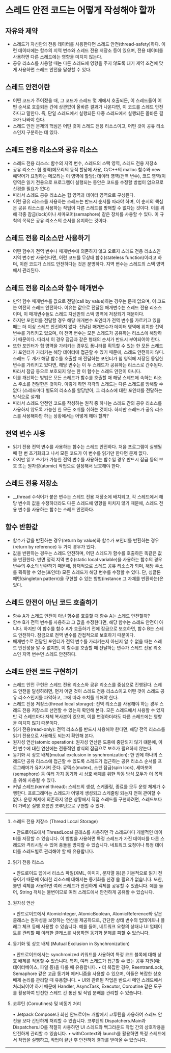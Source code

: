 # 스레드 안전 코드는 어떻게 작성해야 할까

## 자유와 제약
- 스레드가 자신만의 전용 데이터를 사용한다면 스레드 안전(thread-safety)하다. 이런 데이터에는 함수의 지역 변수와 스레드 전용 저장소 등이 있으며, 전용 데이터를 사용하면 다른 스레드에는 영향을 미치지 않는다.
- 공유 리소스를 사용할 때는 다른 스레드에 영향을 주지 않도록 대기 제약 조건에 맞게 사용하면 스레드 안전을 달성할 수 있다.

## 스레드 안전이란
- 어떤 코드가 주어졌을 때, 그 코드가 스레드 몇 개에서 호출되든, 이 스레드들이 어떤 순서로 호출되든 간에 상관없이 올바른 결과가 나온다면, 이 코드를 스레드 안전하다고 말한다. 즉, 단일 스레드에서 실행되든 다중 스레드에서 실행되든 올바른 결과가 나와야 한다. 
- 스레드 안전 문제의 핵심은 어떤 것이 스레드 전용 리소스이고, 어떤 것이 공유 리소스인지 구분하는 데 있다.

## 스레드 전용 리소스와 공유 리소스
- 스레드 전용 리소스: 함수의 지역 변수, 스레드의 스택 영역, 스레드 전용 저장소
- 공유 리소스: 힙 영역(메모리의 동적 할당에 사용, C/C++의 malloc 함수와 new 예약어가 요청하는 메모리는 이 영역에 할당); 데이터 영역(전역 변수), 코드 영역(이 영역은 읽기 전용으로 프로그램이 실행되는 동안은 코드를 수정할 방법이 없으므로 신경쓸 필요가 없다)
- 따라서 스레드 공유 리소스는 힙 영역과 데이터 영역으로 구성된다.
- 이런 공유 리소스를 사용하는 스레드는 반드시 순서를 따라야 하며, 이 순서의 핵심은 공유 리소스를 사용하는 작업이 다른 스레드를 방해할 수 없다는 것이다. 이를 위해 각종 잠금(lock)이나 세마포어(semaphore) 같은 장치를 사용할 수 있다. 이 규칙의 목적은 공유 리소스의 순서를 유지하는 것이다.

## 스레드 전용 리소스만 사용하기
- 어떤 함수가 전역 변수나 매개변수에 의존하지 않고 오로지 스레드 전용 리소스인 지역 변수만 사용한다면, 이런 코드를 무상태 함수(stateless function)이라고 하며, 이런 코드가 스레드 안전하다는 것은 분명하다. 지역 변수는 스레드의 스택 영역에서 관리된다.

## 스레드 전용 리소스와 함수 매개변수
- 만약 함수 매개변수를 값으로 전달(call by value)하는 경우는 문제 없으며, 이 코드는 여전히 스레드 안전하다. 이유는 값으로 전달된 매개변수는 스레드 전용 리소스이며, 이 매개변수들도 스레드 자신만의 스택 영역에 저장되기 때문이다.
- 하지만 포인터를 전달할 경우 해당 매개변수 포인터가 전역 변수를 가르키고 있을 때는 더 이상 스레드 안전하지 않다. 전달된 매개변수가 데이터 영역에 위치한 전역 변수를 가리키고 있으며, 이 전역 변수는 모든 스레드가 공유하는 리소스에 해당하기 때문이다. 따라서 이 경우 잠금과 같은 형태의 순서가 반드시 부여되어야 한다.
- 또한 포인터가 힙 영역을 가리키는 경우도 퐁니터를 획득할 수 있는 한 모든 스레드가 포인터가 가리키는 해당 데이터에 접근할 수 있기 때문에, 스레드 안전하지 않다. 스레드 두 개가 해당 함수를 호출할 때 전달하는 포인터가 힙 영역에 저장된 동일한 변수를 가리키고 있다면, 해당 변수는 이 두 스레드가 공유하는 리소스로 간주된다. 따라서 잠금 등으로 보호되지 않는 한 이 함수는 스레드 안전이 아니다. 
- 이를 개선하는 방법은 모든 스레드가 함수를 호출할 때 해당 스레드에 속하는 리소스 주소를 전달한은 것이다. 이렇게 하면 각각의 스레드는 다른 스레드를 방해할 수 없다 (스레드마다 별도의 리소스를 할당받아, 그 리소스에 대한 포인터를 전달하는 방식으로 설계)
- 따라서 스레드 안전인 코드를 작성하는 원칙 중 하나는 스레드 간의 공유 리소스를 사용하지 않도록 가능한 한 모든 조취를 취하는 것이다. 하지만 스레드가 공유 리소스를 사용해야만 하는 상황에서는 어떻게 해야 할까?

## 전역 변수 사용
- 읽기 전용 전역 변수를 사용하는 함수는 스레드 안전하다. 처음 프로그램이 실행될 때 한 번 초기화되고 나서 모든 코드가 이 변수를 읽기만 한다면 문제 없다.
- 하지만 읽고 쓰기가 가능한 전역 변수를 사용하는 함수일 경우 반드시 잠금 등의 보호 또는 원자성(atomic) 작업으로 설정해서 보호해야 한다.

## 스레드 전용 저장소
- __thread 수식어가 붙은 변수는 스레드 전용 저장소에 배치되고, 각 스레드에서 해당 변수의 값을 수정하더라도 다른 스레드에 영향을 미치지 않기 때문에, 스레드 전용 변수를 사용하는 함수는 스레드 안전하다.

## 함수 반환값
- 함수가 값을 반환하는 경우(return by value)와 함수가 포인터를 반환하는 경우(return by reference) 두 가지 경우가 있다.
- 값을 반환하는 경우는 스레드 안전하며, 어떤 스레드가 함수를 호출하든 똑같은 값을 반환한다. 반면 정적 지역 변수(static local variable)을 사용하는 함수의 경우 변수의 주소의 반환하기 때문에, 잠재적으로 스레드 공유 리소스가 되며, 해당 주소를 획득할 수 있는(포인터) 모든 스레드가 해당 변수를 수정할 수 있다. 단, 싱글톤 패턴(singleton pattern)을 구현할 수 있는 방법(instance 그 자체를 반환하는)은 있다. 

## 스레드 안전이 아닌 코드 호출하기
- 함수 A가 스레드 안전이 아닌 함수를 호출할 때 함수 A는 스레드 안전할까?
- 함수 B가 전역 변수를 사용하고 그 값을 수정한다면, 해당 함수는 스레드 안전이 아니다. 하지만 이 함수를 함수 A가 호출하기 전에 잠금으로 보호하면, 함수 B는 스레드 안전하다. 잠금으로 전역 변수를 간접적으로 보호하기 때문이다. 
- 매개변수로 전달된 포인터가 전역 변수를 가리키는지 아닌지 알 수 없을 때는 스레드 안전성을 알 수 없지만, 이 함수를 호출할 때 전달하는 변수가 스레드 전용 리소스인 지역 변수면 스레드 안전하다.
 
## 스레드 안전 코드 구현하기
- 스레드 안전 구현은 스레드 전용 리소스와 공유 리소스를 중심으로 진행된다. 스레드 안전을 달성하려면, 먼저 어떤 것이 스레드 전용 리소스이고 어떤 것이 스레드 공유 리소스인지를 파악하고, 그에 따라 조치를 취해야 한다.
- 스레드 전용 저장소(thread local storage): 전역 리소스를 사용해야 하는 경우 스레드 전용 저장소로 선언할 수 있는지 확인해 본다. 모든 스레드에서 사용할 수 있지만 각 스레드마다 자체 복사본이 있으며, 이를 변경하더라도 다른 스레드에는 영향을 미치지 않기 때문이다.
- 읽기 전용(read-only): 전역 리소스를 반드시 사용해야 한다면, 해당 전역 리소스를 읽기 전용으로 사용해도 되는지 확인해 본다. 
- 원자성 연산(atomic operation): 원자성 연산은 도중에 중단되지 않기 떄문에, 이런 변수에 대한 연산에는 전통적인 방식의 잠금으로 보호가 필요하지 않는다.
- 동기화 시 상호 배제(mutual exclusion in synchronization): 한 번에 하나의 스레드만 공유 리소스에 접근할 수 있도록 스레드가 접근하는 공유 리소스 순서를 프로그래머가 유지시켜 준다. 뮤텍스(mutex), 스핀 잠금(spin lcok), 세마포어(semaphore) 등 여러 가지 동기화 시 상호 배제를 위한 작동 방식 모두가 이 목적을 위해 사용될 수 있다.
- 커널 스레드(kernel thread): 스레드의 생성, 스케줄링, 종료를 모두 운영 체제가 수행한다. 프로그래머는 스레드가 어떻게 생성되고 스케줄링 되는지 전혀 관여할 수 없다. 운영 체제에 의존하지 않은 상황에서 직접 스레드를 구현하려면, 스레드보다 더 가벼운 실행 흐름인 코루틴으로 구현할 수 있다.

---

1. 스레드 전용 저장소 (Thread Local Storage)

	•	안드로이드에서 ThreadLocal 클래스를 사용하면 각 스레드마다 개별적인 데이터를 저장할 수 있습니다. 이 방법을 사용하면 특정 스레드가 가진 데이터를 다른 스레드와 격리시킬 수 있어 충돌을 방지할 수 있습니다. 네트워크 요청이나 특정 데이터를 스레드별로 관리해야 할 때 유용합니다.

2. 읽기 전용 리소스

	•	안드로이드 앱에서 리소스 파일(XML, 이미지, 문자열 등)은 기본적으로 읽기 전용이기 때문에 이러한 리소스에 대해서는 동기화를 신경 쓸 필요가 없습니다. 또한, 불변 객체를 사용하면 여러 스레드가 안전하게 객체를 공유할 수 있습니다. 예를 들어, String 객체는 불변이므로 여러 스레드에서 안전하게 공유할 수 있습니다.

3. 원자성 연산

	•	안드로이드에서 AtomicInteger, AtomicBoolean, AtomicReference와 같은 클래스는 원자성을 보장하는 연산을 제공하므로, 간단한 상태 변수의 업데이트나 플래그 체크 등에 사용할 수 있습니다. 예를 들어, 네트워크 요청의 상태나 UI 업데이트를 관리할 때 이러한 클래스를 사용하면 동기화 문제를 피할 수 있습니다.

4. 동기화 및 상호 배제 (Mutual Exclusion in Synchronization)

	•	안드로이드에서는 synchronized 키워드를 사용하여 특정 코드 블록에 대해 상호 배제를 적용할 수 있습니다. 특히, 여러 스레드가 접근할 수 있는 공유 자원(예: 데이터베이스, 파일 등)을 다룰 때 유용합니다.
	•	더 복잡한 경우, ReentrantLock, Semaphore 같은 고급 동기화 메커니즘을 사용할 수 있으며, 이들은 복잡한 상호 배제 논리를 관리할 때 유용합니다.
	•	UI와 관련된 작업은 반드시 메인 스레드에서 처리되어야 하기 때문에 Handler, AsyncTask, Executor, Coroutine 같은 도구를 활용하여 안전한 스레드 간 통신 및 작업 분배를 관리할 수 있습니다.

5. 코루틴 (Coroutines) 및 비동기 처리

	•	Jetpack Compose나 최신 안드로이드 개발에서 코루틴을 사용하여 스레드 안전을 보다 간단하게 처리할 수 있습니다. 코루틴의 Dispatchers.Main과 Dispatchers.IO를 적절히 사용하면 UI 스레드와 백그라운드 작업 간의 상호작용을 안전하게 관리할 수 있습니다.
	•	withContext와 launch를 활용하면 특정 스레드에서 작업을 실행하고, 작업이 끝난 후 안전하게 결과를 받아올 수 있습니다.

---
